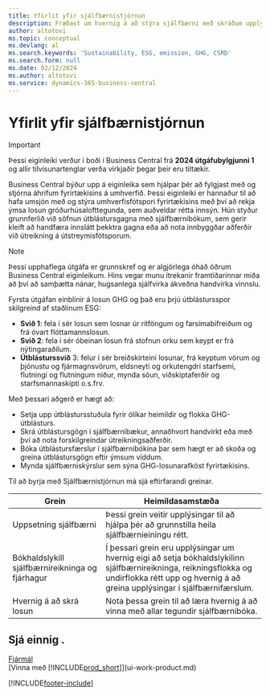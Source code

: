```yaml
---
title: Yfirlit yfir sjálfbærnistjórnun
description: Fræðast um hvernig á að stýra sjálfbærni með skráðum upplýsingum og forða.
author: altotovi
ms.topic: conceptual
ms.devlang: al
ms.search.keywords: 'Sustainability, ESG, emission, GHG, CSRD'
ms.search.form: null
ms.date: 02/12/2024
ms.author: altotovi
ms.service: dynamics-365-business-central
---
```


# Yfirlit yfir sjálfbærnistjórnun

>[!IMPORTANT]
>Þessi eiginleiki verður í boði í Business Central frá **2024 útgáfubylgjunni 1** og allir tilvísunartenglar verða virkjaðir þegar þeir eru tiltækir.

Business Central býður upp á eiginleika sem hjálpar þér að fylgjast með og stjórna áhrifum fyrirtækisins á umhverfið. Þessi eiginleiki er hannaður til að hafa umsjón með og stýra umhverfisfótspori fyrirtækisins með því að rekja ýmsa losun gróðurhúsalofttegunda, sem auðveldar rétta innsýn. Hún styður grunnferlið við söfnun útblástursgagna með sjálfbærnibókum, sem gerir kleift að handfæra innslátt þekktra gagna eða að nota innbyggðar aðferðir við útreikning á útstreymisfótsporum. 

>[!NOTE]
>Þessi upphaflega útgáfa er grunnskref og er algjörlega óháð öðrum Business Central eiginleikum. Hins vegar munu ítrekanir framtíðarinnar miða að því að samþætta nánar, hugsanlega sjálfvirka ákveðna handvirka vinnslu.

Fyrsta útgáfan einblínir á losun GHG og það eru þrjú útblástursspor skilgreind af staðlinum ESG:  

- **Svið 1**: fela í sér losun sem losnar úr ritföngum og farsímabifreiðum og frá óvart flóttamannslosun.  
- **Svið 2**: fela í sér óbeinan losun frá stofnun orku sem keypt er frá nýtingaraðilum.   
- **Útblásturssvið** 3: felur í sér breiðskírteini losunar, frá keyptum vörum og þjónustu og fjármagnsvörum, eldsneyti og orkutengdri starfsemi, flutningi og flutningum niður, mynda sóun, viðskiptaferðir og starfsmannaskipti o.s.frv. 

Með þessari aðgerð er hægt að:   

- Setja upp útblástursstuðula fyrir ólíkar heimildir og flokka GHG-útblásturs. 
- Skrá útblástursgögn í sjálfbærnibækur, annaðhvort handvirkt eða með því að nota forskilgreindar útreikningsaðferðir.  
- Bóka útblástursfærslur í sjálfbærnibókina þar sem hægt er að skoða og greina útblástursgögn eftir ýmsum víddum. 
- Mynda sjálfbærniskýrslur sem sýna GHG-losunarafköst fyrirtækisins.

Til að byrja með Sjálfbærnistjórnun má sjá eftirfarandi greinar.  

|  Grein  |  Heimildasamstæða  |  
|--------|--------------| 
|Uppsetning sjálfbærni | Þessi grein veitir upplýsingar til að hjálpa þér að grunnstilla heila sjálfbærnieiningu rétt. |
|Bókhaldslykill sjálfbærnireikninga og fjárhagur | Í þessari grein eru upplýsingar um hvernig eigi að setja bókhaldslykilinn sjálfbærnireikninga, reikningsflokka og undirflokka rétt upp og hvernig á að greina upplýsingar í sjálfbærnifærslum. |
|Hvernig á að skrá losun | Nota þessa grein til að læra hvernig á að vinna með allar tegundir sjálfbærnibóka. |


## Sjá einnig .  
[Fjármál](finance.md)    
[Vinna með [!INCLUDE[prod_short](includes/prod_short.md)]](ui-work-product.md)


[!INCLUDE[footer-include](includes/footer-banner.md)]
